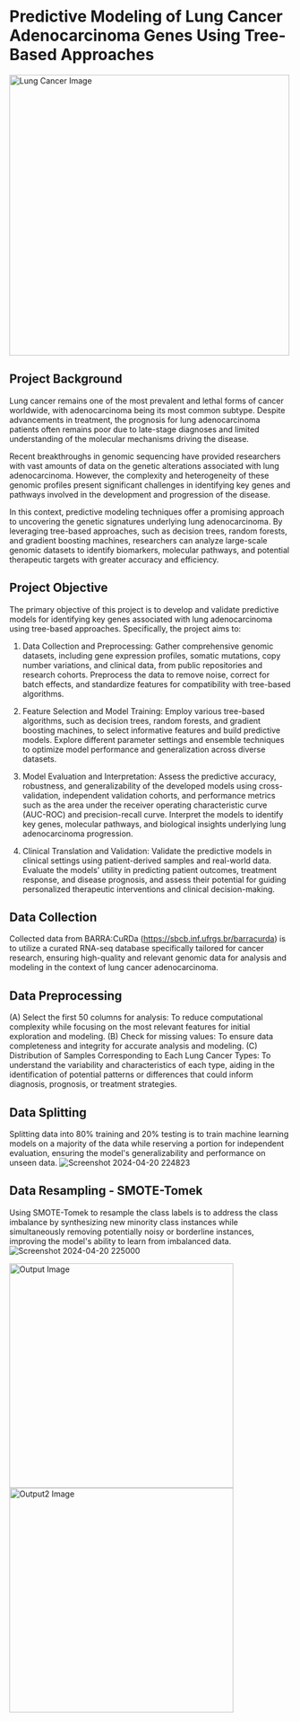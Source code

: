 # Predictive Modeling of Lung Cancer Adenocarcinoma Genes Using Tree-Based Approaches

<img src="https://github.com/jeffwongqy/Biomedical-Healthcare-Genomics-Data-Science/assets/100281127/35e35cd7-2507-47d5-8079-8a11cbaf7b07" width="500" alt="Lung Cancer Image">

## Project Background
Lung cancer remains one of the most prevalent and lethal forms of cancer worldwide, with adenocarcinoma being its most common subtype. Despite advancements in treatment, the prognosis for lung adenocarcinoma patients often remains poor due to late-stage diagnoses and limited understanding of the molecular mechanisms driving the disease.

Recent breakthroughs in genomic sequencing have provided researchers with vast amounts of data on the genetic alterations associated with lung adenocarcinoma. However, the complexity and heterogeneity of these genomic profiles present significant challenges in identifying key genes and pathways involved in the development and progression of the disease.

In this context, predictive modeling techniques offer a promising approach to uncovering the genetic signatures underlying lung adenocarcinoma. By leveraging tree-based approaches, such as decision trees, random forests, and gradient boosting machines, researchers can analyze large-scale genomic datasets to identify biomarkers, molecular pathways, and potential therapeutic targets with greater accuracy and efficiency.

## Project Objective
The primary objective of this project is to develop and validate predictive models for identifying key genes associated with lung adenocarcinoma using tree-based approaches. Specifically, the project aims to:

1. Data Collection and Preprocessing: Gather comprehensive genomic datasets, including gene expression profiles, somatic mutations, copy number variations, and clinical data, from public repositories and research cohorts. Preprocess the data to remove noise, correct for batch effects, and standardize features for compatibility with tree-based algorithms.

2. Feature Selection and Model Training: Employ various tree-based algorithms, such as decision trees, random forests, and gradient boosting machines, to select informative features and build predictive models. Explore different parameter settings and ensemble techniques to optimize model performance and generalization across diverse datasets.

3. Model Evaluation and Interpretation: Assess the predictive accuracy, robustness, and generalizability of the developed models using cross-validation, independent validation cohorts, and performance metrics such as the area under the receiver operating characteristic curve (AUC-ROC) and precision-recall curve. Interpret the models to identify key genes, molecular pathways, and biological insights underlying lung adenocarcinoma progression.

4. Clinical Translation and Validation: Validate the predictive models in clinical settings using patient-derived samples and real-world data. Evaluate the models' utility in predicting patient outcomes, treatment response, and disease prognosis, and assess their potential for guiding personalized therapeutic interventions and clinical decision-making.

## Data Collection
Collected data from BARRA:CuRDa (https://sbcb.inf.ufrgs.br/barracurda) is to utilize a curated RNA-seq database specifically tailored for cancer research, ensuring high-quality and relevant genomic data for analysis and modeling in the context of lung cancer adenocarcinoma.

## Data Preprocessing
(A) Select the first 50 columns for analysis:  To reduce computational complexity while focusing on the most relevant features for initial exploration and modeling.
(B) Check for missing values: To ensure data completeness and integrity for accurate analysis and modeling.
(C) Distribution of Samples Corresponding to Each Lung Cancer Types: To understand the variability and characteristics of each type, aiding in the identification of potential patterns or differences that could inform diagnosis, prognosis, or treatment strategies.

## Data Splitting
Splitting data into 80% training and 20% testing is to train machine learning models on a majority of the data while reserving a portion for independent evaluation, ensuring the model's generalizability and performance on unseen data.
![Screenshot 2024-04-20 224823](https://github.com/jeffwongqy/Biomedical-Healthcare-Genomics-Data-Science/assets/100281127/67bf1db7-a3ea-47dc-8b65-985c1a9ddc7b)

## Data Resampling - SMOTE-Tomek
Using SMOTE-Tomek to resample the class labels is to address the class imbalance by synthesizing new minority class instances while simultaneously removing potentially noisy or borderline instances, improving the model's ability to learn from imbalanced data.
![Screenshot 2024-04-20 225000](https://github.com/jeffwongqy/Biomedical-Healthcare-Genomics-Data-Science/assets/100281127/67fa90ec-65e7-4c83-820d-29b95b43026a)

<img src="https://github.com/jeffwongqy/Biomedical-Healthcare-Genomics-Data-Science/assets/100281127/5dda9c70-a1af-49f3-bae2-18e6f057a07f" width="400" alt="Output Image">

<img src="https://github.com/jeffwongqy/Biomedical-Healthcare-Genomics-Data-Science/assets/100281127/2bc3d43e-ebd2-4954-8a31-1145fe295cb1" width="400" alt="Output2 Image">








